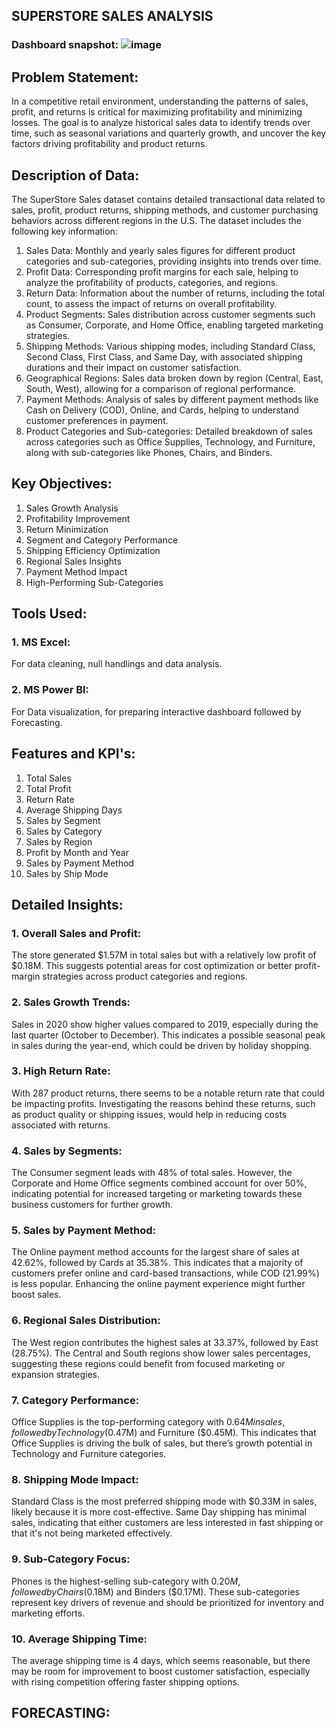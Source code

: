 ## SUPERSTORE SALES ANALYSIS

### Dashboard snapshot: ![image](https://github.com/user-attachments/assets/84a47517-ab10-441e-a47e-f821309b6b61)

## Problem Statement:
In a competitive retail environment, understanding the patterns of sales, profit, and returns is critical for maximizing profitability and minimizing losses. 
The goal is to analyze historical sales data to identify trends over time, such as seasonal variations and quarterly growth, and uncover the key factors driving profitability and product returns.

## Description of Data:
The SuperStore Sales dataset contains detailed transactional data related to sales, profit, product returns, shipping methods, and customer purchasing behaviors across different regions in the U.S. 
The dataset includes the following key information:
1. Sales Data: Monthly and yearly sales figures for different product categories and sub-categories, providing insights into trends over time.
2. Profit Data: Corresponding profit margins for each sale, helping to analyze the profitability of products, categories, and regions.
3. Return Data: Information about the number of returns, including the total count, to assess the impact of returns on overall profitability.
4. Product Segments: Sales distribution across customer segments such as Consumer, Corporate, and Home Office, enabling targeted marketing strategies.
5. Shipping Methods: Various shipping modes, including Standard Class, Second Class, First Class, and Same Day, with associated shipping durations and their impact on customer satisfaction.
6. Geographical Regions: Sales data broken down by region (Central, East, South, West), allowing for a comparison of regional performance.
7. Payment Methods: Analysis of sales by different payment methods like Cash on Delivery (COD), Online, and Cards, helping to understand customer preferences in payment.
8. Product Categories and Sub-categories: Detailed breakdown of sales across categories such as Office Supplies, Technology, and Furniture, along with sub-categories like Phones, Chairs, and Binders.

## Key Objectives:
1. Sales Growth Analysis
2. Profitability Improvement
3. Return Minimization
4. Segment and Category Performance
5. Shipping Efficiency Optimization
6. Regional Sales Insights
7. Payment Method Impact
8. High-Performing Sub-Categories

## Tools Used:
### 1. MS Excel: 
For data cleaning, null handlings and data analysis.
### 2. MS Power BI: 
For Data visualization, for preparing interactive dashboard followed by Forecasting.

## Features and KPI's:
1. Total Sales
2. Total Profit
3. Return Rate
4. Average Shipping Days
5. Sales by Segment
6. Sales by Category
7. Sales by Region
8. Profit by Month and Year
9. Sales by Payment Method
10. Sales by Ship Mode

## Detailed Insights:
### 1. Overall Sales and Profit:
The store generated $1.57M in total sales but with a relatively low profit of $0.18M. 
This suggests potential areas for cost optimization or better profit-margin strategies across product categories and regions.

### 2. Sales Growth Trends:
Sales in 2020 show higher values compared to 2019, especially during the last quarter (October to December). 
This indicates a possible seasonal peak in sales during the year-end, which could be driven by holiday shopping.

### 3. High Return Rate:
With 287 product returns, there seems to be a notable return rate that could be impacting profits. 
Investigating the reasons behind these returns, such as product quality or shipping issues, would help in reducing costs associated with returns.

### 4. Sales by Segments:
The Consumer segment leads with 48% of total sales. 
However, the Corporate and Home Office segments combined account for over 50%, indicating potential for increased targeting or marketing towards these business customers for further growth.

### 5. Sales by Payment Method:
The Online payment method accounts for the largest share of sales at 42.62%, followed by Cards at 35.38%. 
This indicates that a majority of customers prefer online and card-based transactions, while COD (21.99%) is less popular. Enhancing the online payment experience might further boost sales.

### 6. Regional Sales Distribution:
The West region contributes the highest sales at 33.37%, followed by East (28.75%). 
The Central and South regions show lower sales percentages, suggesting these regions could benefit from focused marketing or expansion strategies.

### 7. Category Performance:
Office Supplies is the top-performing category with $0.64M in sales, followed by Technology ($0.47M) and Furniture ($0.45M). 
This indicates that Office Supplies is driving the bulk of sales, but there’s growth potential in Technology and Furniture categories.

### 8. Shipping Mode Impact:
Standard Class is the most preferred shipping mode with $0.33M in sales, likely because it is more cost-effective. 
Same Day shipping has minimal sales, indicating that either customers are less interested in fast shipping or that it's not being marketed effectively.

### 9. Sub-Category Focus:
Phones is the highest-selling sub-category with $0.20M, followed by Chairs ($0.18M) and Binders ($0.17M). 
These sub-categories represent key drivers of revenue and should be prioritized for inventory and marketing efforts.

### 10. Average Shipping Time:
The average shipping time is 4 days, which seems reasonable, but there may be room for improvement to boost customer satisfaction, especially with rising competition offering faster shipping options.

## FORECASTING:

